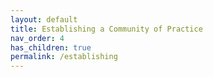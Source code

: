 ```yaml
---
layout: default
title: Establishing a Community of Practice
nav_order: 4
has_children: true
permalink: /establishing
---
```

